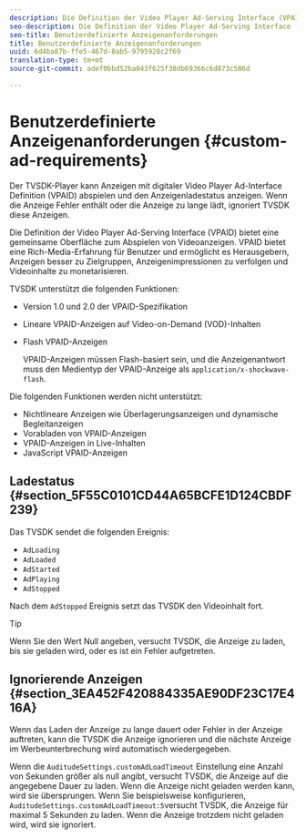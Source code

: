 ```yaml
---
description: Die Definition der Video Player Ad-Serving Interface (VPAID) bietet eine gemeinsame Oberfläche zum Abspielen von Videoanzeigen. VPAID bietet eine Rich-Media-Erfahrung für Benutzer und ermöglicht es Herausgebern, Anzeigen besser zu Zielgruppen, Anzeigenimpressionen zu verfolgen und Videoinhalte zu monetarisieren.
seo-description: Die Definition der Video Player Ad-Serving Interface (VPAID) bietet eine gemeinsame Oberfläche zum Abspielen von Videoanzeigen. VPAID bietet eine Rich-Media-Erfahrung für Benutzer und ermöglicht es Herausgebern, Anzeigen besser zu Zielgruppen, Anzeigenimpressionen zu verfolgen und Videoinhalte zu monetarisieren.
seo-title: Benutzerdefinierte Anzeigenanforderungen
title: Benutzerdefinierte Anzeigenanforderungen
uuid: 6d4ba87b-ffe5-467d-8ab5-9795928c2f69
translation-type: tm+mt
source-git-commit: adef0bbd52ba043f625f38db69366c6d873c586d

---
```



# Benutzerdefinierte Anzeigenanforderungen {#custom-ad-requirements}

Der TVSDK-Player kann Anzeigen mit digitaler Video Player Ad-Interface Definition (VPAID) abspielen und den Anzeigenladestatus anzeigen. Wenn die Anzeige Fehler enthält oder die Anzeige zu lange lädt, ignoriert TVSDK diese Anzeigen.

Die Definition der Video Player Ad-Serving Interface (VPAID) bietet eine gemeinsame Oberfläche zum Abspielen von Videoanzeigen. VPAID bietet eine Rich-Media-Erfahrung für Benutzer und ermöglicht es Herausgebern, Anzeigen besser zu Zielgruppen, Anzeigenimpressionen zu verfolgen und Videoinhalte zu monetarisieren.

<!--<a id="section_9A358902CBC24999BA34206EE2029616"></a>-->

TVSDK unterstützt die folgenden Funktionen:

* Version 1.0 und 2.0 der VPAID-Spezifikation
* Lineare VPAID-Anzeigen auf Video-on-Demand (VOD)-Inhalten
* Flash VPAID-Anzeigen

   VPAID-Anzeigen müssen Flash-basiert sein, und die Anzeigenantwort muss den Medientyp der VPAID-Anzeige als `application/x-shockwave-flash`.

Die folgenden Funktionen werden nicht unterstützt:

* Nichtlineare Anzeigen wie Überlagerungsanzeigen und dynamische Begleitanzeigen
* Vorabladen von VPAID-Anzeigen
* VPAID-Anzeigen in Live-Inhalten
* JavaScript VPAID-Anzeigen

## Ladestatus {#section_5F55C0101CD44A65BCFE1D124CBDF239}

Das TVSDK sendet die folgenden Ereignis:

* `AdLoading`
* `AdLoaded`
* `AdStarted`
* `AdPlaying`
* `AdStopped`

Nach dem `AdStopped` Ereignis setzt das TVSDK den Videoinhalt fort.

>[!TIP]
>
>Wenn Sie den Wert Null angeben, versucht TVSDK, die Anzeige zu laden, bis sie geladen wird, oder es ist ein Fehler aufgetreten.

## Ignorierende Anzeigen {#section_3EA452F420884335AE90DF23C17E416A}

Wenn das Laden der Anzeige zu lange dauert oder Fehler in der Anzeige auftreten, kann die TVSDK die Anzeige ignorieren und die nächste Anzeige im Werbeunterbrechung wird automatisch wiedergegeben.

Wenn die `AuditudeSettings.customAdLoadTimeout` Einstellung eine Anzahl von Sekunden größer als null angibt, versucht TVSDK, die Anzeige auf die angegebene Dauer zu laden. Wenn die Anzeige nicht geladen werden kann, wird sie übersprungen. Wenn Sie beispielsweise konfigurieren, `AuditudeSettings.customAdLoadTimeout:5`versucht TVSDK, die Anzeige für maximal 5 Sekunden zu laden. Wenn die Anzeige trotzdem nicht geladen wird, wird sie ignoriert.
